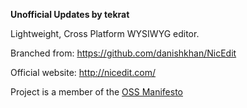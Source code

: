 **Unofficial Updates by tekrat**

Lightweight, Cross Platform WYSIWYG editor.

Branched from: https://github.com/danishkhan/NicEdit

Official website: http://nicedit.com/

Project is a member of the [OSS Manifesto](http://ossmanifesto.org/)
